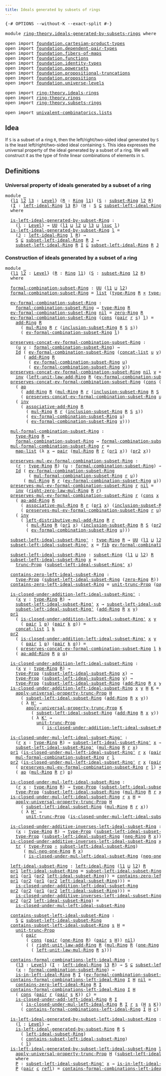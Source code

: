 ```yaml
---
title: Ideals generated by subsets of rings
---
```


<pre class="Agda"><a id="62" class="Symbol">{-#</a> <a id="66" class="Keyword">OPTIONS</a> <a id="74" class="Pragma">--without-K</a> <a id="86" class="Pragma">--exact-split</a> <a id="100" class="Symbol">#-}</a>

<a id="105" class="Keyword">module</a> <a id="112" href="ring-theory.ideals-generated-by-subsets-rings.html" class="Module">ring-theory.ideals-generated-by-subsets-rings</a> <a id="158" class="Keyword">where</a>

<a id="165" class="Keyword">open</a> <a id="170" class="Keyword">import</a> <a id="177" href="foundation.cartesian-product-types.html" class="Module">foundation.cartesian-product-types</a>
<a id="212" class="Keyword">open</a> <a id="217" class="Keyword">import</a> <a id="224" href="foundation.dependent-pair-types.html" class="Module">foundation.dependent-pair-types</a>
<a id="256" class="Keyword">open</a> <a id="261" class="Keyword">import</a> <a id="268" href="foundation.fibers-of-maps.html" class="Module">foundation.fibers-of-maps</a>
<a id="294" class="Keyword">open</a> <a id="299" class="Keyword">import</a> <a id="306" href="foundation.functions.html" class="Module">foundation.functions</a>
<a id="327" class="Keyword">open</a> <a id="332" class="Keyword">import</a> <a id="339" href="foundation.identity-types.html" class="Module">foundation.identity-types</a>
<a id="365" class="Keyword">open</a> <a id="370" class="Keyword">import</a> <a id="377" href="foundation.powersets.html" class="Module">foundation.powersets</a>
<a id="398" class="Keyword">open</a> <a id="403" class="Keyword">import</a> <a id="410" href="foundation.propositional-truncations.html" class="Module">foundation.propositional-truncations</a>
<a id="447" class="Keyword">open</a> <a id="452" class="Keyword">import</a> <a id="459" href="foundation.propositions.html" class="Module">foundation.propositions</a>
<a id="483" class="Keyword">open</a> <a id="488" class="Keyword">import</a> <a id="495" href="foundation.universe-levels.html" class="Module">foundation.universe-levels</a>

<a id="523" class="Keyword">open</a> <a id="528" class="Keyword">import</a> <a id="535" href="ring-theory.ideals-rings.html" class="Module">ring-theory.ideals-rings</a>
<a id="560" class="Keyword">open</a> <a id="565" class="Keyword">import</a> <a id="572" href="ring-theory.rings.html" class="Module">ring-theory.rings</a>
<a id="590" class="Keyword">open</a> <a id="595" class="Keyword">import</a> <a id="602" href="ring-theory.subsets-rings.html" class="Module">ring-theory.subsets-rings</a>

<a id="629" class="Keyword">open</a> <a id="634" class="Keyword">import</a> <a id="641" href="univalent-combinatorics.lists.html" class="Module">univalent-combinatorics.lists</a>
</pre>
## Idea

If `S` is a subset of a ring `R`, then the left/right/two-sided ideal generated by `S` is the least left/right/two-sided ideal containing `S`. This idea expresses the universal property of the ideal generated by a subset of a ring. We will construct it as the type of finite linear combinations of elements in `S`.

## Definitions

### Universal property of ideals generated by a subset of a ring

<pre class="Agda"><a id="1091" class="Keyword">module</a> <a id="1098" href="ring-theory.ideals-generated-by-subsets-rings.html#1098" class="Module">_</a>
  <a id="1102" class="Symbol">{</a><a id="1103" href="ring-theory.ideals-generated-by-subsets-rings.html#1103" class="Bound">l1</a> <a id="1106" href="ring-theory.ideals-generated-by-subsets-rings.html#1106" class="Bound">l2</a> <a id="1109" href="ring-theory.ideals-generated-by-subsets-rings.html#1109" class="Bound">l3</a> <a id="1112" class="Symbol">:</a> <a id="1114" href="Agda.Primitive.html#597" class="Postulate">Level</a><a id="1119" class="Symbol">}</a> <a id="1121" class="Symbol">(</a><a id="1122" href="ring-theory.ideals-generated-by-subsets-rings.html#1122" class="Bound">R</a> <a id="1124" class="Symbol">:</a> <a id="1126" href="ring-theory.rings.html#2551" class="Function">Ring</a> <a id="1131" href="ring-theory.ideals-generated-by-subsets-rings.html#1103" class="Bound">l1</a><a id="1133" class="Symbol">)</a> <a id="1135" class="Symbol">(</a><a id="1136" href="ring-theory.ideals-generated-by-subsets-rings.html#1136" class="Bound">S</a> <a id="1138" class="Symbol">:</a> <a id="1140" href="ring-theory.subsets-rings.html#597" class="Function">subset-Ring</a> <a id="1152" href="ring-theory.ideals-generated-by-subsets-rings.html#1106" class="Bound">l2</a> <a id="1155" href="ring-theory.ideals-generated-by-subsets-rings.html#1122" class="Bound">R</a><a id="1156" class="Symbol">)</a>
  <a id="1160" class="Symbol">(</a><a id="1161" href="ring-theory.ideals-generated-by-subsets-rings.html#1161" class="Bound">I</a> <a id="1163" class="Symbol">:</a> <a id="1165" href="ring-theory.ideals-rings.html#1753" class="Function">left-ideal-Ring</a> <a id="1181" href="ring-theory.ideals-generated-by-subsets-rings.html#1109" class="Bound">l3</a> <a id="1184" href="ring-theory.ideals-generated-by-subsets-rings.html#1122" class="Bound">R</a><a id="1185" class="Symbol">)</a> <a id="1187" class="Symbol">(</a><a id="1188" href="ring-theory.ideals-generated-by-subsets-rings.html#1188" class="Bound">H</a> <a id="1190" class="Symbol">:</a> <a id="1192" href="ring-theory.ideals-generated-by-subsets-rings.html#1136" class="Bound">S</a> <a id="1194" href="foundation.powersets.html#1034" class="Function Operator">⊆</a> <a id="1196" href="ring-theory.ideals-rings.html#1985" class="Function">subset-left-ideal-Ring</a> <a id="1219" href="ring-theory.ideals-generated-by-subsets-rings.html#1122" class="Bound">R</a> <a id="1221" href="ring-theory.ideals-generated-by-subsets-rings.html#1161" class="Bound">I</a><a id="1222" class="Symbol">)</a>
  <a id="1226" class="Keyword">where</a>

  <a id="1235" href="ring-theory.ideals-generated-by-subsets-rings.html#1235" class="Function">is-left-ideal-generated-by-subset-Ring</a> <a id="1274" class="Symbol">:</a>
    <a id="1280" class="Symbol">(</a><a id="1281" href="ring-theory.ideals-generated-by-subsets-rings.html#1281" class="Bound">l</a> <a id="1283" class="Symbol">:</a> <a id="1285" href="Agda.Primitive.html#597" class="Postulate">Level</a><a id="1290" class="Symbol">)</a> <a id="1292" class="Symbol">→</a> <a id="1294" href="foundation-core.universe-levels.html#235" class="Primitive">UU</a> <a id="1297" class="Symbol">(</a><a id="1298" href="ring-theory.ideals-generated-by-subsets-rings.html#1103" class="Bound">l1</a> <a id="1301" href="Agda.Primitive.html#810" class="Primitive Operator">⊔</a> <a id="1303" href="ring-theory.ideals-generated-by-subsets-rings.html#1106" class="Bound">l2</a> <a id="1306" href="Agda.Primitive.html#810" class="Primitive Operator">⊔</a> <a id="1308" href="ring-theory.ideals-generated-by-subsets-rings.html#1109" class="Bound">l3</a> <a id="1311" href="Agda.Primitive.html#810" class="Primitive Operator">⊔</a> <a id="1313" href="Agda.Primitive.html#780" class="Primitive">lsuc</a> <a id="1318" href="ring-theory.ideals-generated-by-subsets-rings.html#1281" class="Bound">l</a><a id="1319" class="Symbol">)</a>
  <a id="1323" href="ring-theory.ideals-generated-by-subsets-rings.html#1235" class="Function">is-left-ideal-generated-by-subset-Ring</a> <a id="1362" href="ring-theory.ideals-generated-by-subsets-rings.html#1362" class="Bound">l</a> <a id="1364" class="Symbol">=</a>
    <a id="1370" class="Symbol">(</a><a id="1371" href="ring-theory.ideals-generated-by-subsets-rings.html#1371" class="Bound">J</a> <a id="1373" class="Symbol">:</a> <a id="1375" href="ring-theory.ideals-rings.html#1753" class="Function">left-ideal-Ring</a> <a id="1391" href="ring-theory.ideals-generated-by-subsets-rings.html#1362" class="Bound">l</a> <a id="1393" href="ring-theory.ideals-generated-by-subsets-rings.html#1122" class="Bound">R</a><a id="1394" class="Symbol">)</a> <a id="1396" class="Symbol">→</a>
    <a id="1402" href="ring-theory.ideals-generated-by-subsets-rings.html#1136" class="Bound">S</a> <a id="1404" href="foundation.powersets.html#1034" class="Function Operator">⊆</a> <a id="1406" href="ring-theory.ideals-rings.html#1985" class="Function">subset-left-ideal-Ring</a> <a id="1429" href="ring-theory.ideals-generated-by-subsets-rings.html#1122" class="Bound">R</a> <a id="1431" href="ring-theory.ideals-generated-by-subsets-rings.html#1371" class="Bound">J</a> <a id="1433" class="Symbol">→</a>
    <a id="1439" href="ring-theory.ideals-rings.html#1985" class="Function">subset-left-ideal-Ring</a> <a id="1462" href="ring-theory.ideals-generated-by-subsets-rings.html#1122" class="Bound">R</a> <a id="1464" href="ring-theory.ideals-generated-by-subsets-rings.html#1161" class="Bound">I</a> <a id="1466" href="foundation.powersets.html#1034" class="Function Operator">⊆</a> <a id="1468" href="ring-theory.ideals-rings.html#1985" class="Function">subset-left-ideal-Ring</a> <a id="1491" href="ring-theory.ideals-generated-by-subsets-rings.html#1122" class="Bound">R</a> <a id="1493" href="ring-theory.ideals-generated-by-subsets-rings.html#1371" class="Bound">J</a>
</pre>
### Construction of ideals generated by a subset of a ring

<pre class="Agda"><a id="1568" class="Keyword">module</a> <a id="1575" href="ring-theory.ideals-generated-by-subsets-rings.html#1575" class="Module">_</a>
  <a id="1579" class="Symbol">{</a><a id="1580" href="ring-theory.ideals-generated-by-subsets-rings.html#1580" class="Bound">l1</a> <a id="1583" href="ring-theory.ideals-generated-by-subsets-rings.html#1583" class="Bound">l2</a> <a id="1586" class="Symbol">:</a> <a id="1588" href="Agda.Primitive.html#597" class="Postulate">Level</a><a id="1593" class="Symbol">}</a> <a id="1595" class="Symbol">(</a><a id="1596" href="ring-theory.ideals-generated-by-subsets-rings.html#1596" class="Bound">R</a> <a id="1598" class="Symbol">:</a> <a id="1600" href="ring-theory.rings.html#2551" class="Function">Ring</a> <a id="1605" href="ring-theory.ideals-generated-by-subsets-rings.html#1580" class="Bound">l1</a><a id="1607" class="Symbol">)</a> <a id="1609" class="Symbol">(</a><a id="1610" href="ring-theory.ideals-generated-by-subsets-rings.html#1610" class="Bound">S</a> <a id="1612" class="Symbol">:</a> <a id="1614" href="ring-theory.subsets-rings.html#597" class="Function">subset-Ring</a> <a id="1626" href="ring-theory.ideals-generated-by-subsets-rings.html#1583" class="Bound">l2</a> <a id="1629" href="ring-theory.ideals-generated-by-subsets-rings.html#1596" class="Bound">R</a><a id="1630" class="Symbol">)</a>
  <a id="1634" class="Keyword">where</a>

  <a id="1643" href="ring-theory.ideals-generated-by-subsets-rings.html#1643" class="Function">formal-combination-subset-Ring</a> <a id="1674" class="Symbol">:</a> <a id="1676" href="foundation-core.universe-levels.html#235" class="Primitive">UU</a> <a id="1679" class="Symbol">(</a><a id="1680" href="ring-theory.ideals-generated-by-subsets-rings.html#1580" class="Bound">l1</a> <a id="1683" href="Agda.Primitive.html#810" class="Primitive Operator">⊔</a> <a id="1685" href="ring-theory.ideals-generated-by-subsets-rings.html#1583" class="Bound">l2</a><a id="1687" class="Symbol">)</a>
  <a id="1691" href="ring-theory.ideals-generated-by-subsets-rings.html#1643" class="Function">formal-combination-subset-Ring</a> <a id="1722" class="Symbol">=</a> <a id="1724" href="univalent-combinatorics.lists.html#2156" class="Datatype">list</a> <a id="1729" class="Symbol">(</a><a id="1730" href="ring-theory.rings.html#2808" class="Function">type-Ring</a> <a id="1740" href="ring-theory.ideals-generated-by-subsets-rings.html#1596" class="Bound">R</a> <a id="1742" href="foundation-core.cartesian-product-types.html#590" class="Function Operator">×</a> <a id="1744" href="ring-theory.subsets-rings.html#944" class="Function">type-subset-Ring</a> <a id="1761" href="ring-theory.ideals-generated-by-subsets-rings.html#1596" class="Bound">R</a> <a id="1763" href="ring-theory.ideals-generated-by-subsets-rings.html#1610" class="Bound">S</a><a id="1764" class="Symbol">)</a>

  <a id="1769" href="ring-theory.ideals-generated-by-subsets-rings.html#1769" class="Function">ev-formal-combination-subset-Ring</a> <a id="1803" class="Symbol">:</a>
    <a id="1809" href="ring-theory.ideals-generated-by-subsets-rings.html#1643" class="Function">formal-combination-subset-Ring</a> <a id="1840" class="Symbol">→</a> <a id="1842" href="ring-theory.rings.html#2808" class="Function">type-Ring</a> <a id="1852" href="ring-theory.ideals-generated-by-subsets-rings.html#1596" class="Bound">R</a>
  <a id="1856" href="ring-theory.ideals-generated-by-subsets-rings.html#1769" class="Function">ev-formal-combination-subset-Ring</a> <a id="1890" href="univalent-combinatorics.lists.html#2199" class="InductiveConstructor">nil</a> <a id="1894" class="Symbol">=</a> <a id="1896" href="ring-theory.rings.html#5170" class="Function">zero-Ring</a> <a id="1906" href="ring-theory.ideals-generated-by-subsets-rings.html#1596" class="Bound">R</a>
  <a id="1910" href="ring-theory.ideals-generated-by-subsets-rings.html#1769" class="Function">ev-formal-combination-subset-Ring</a> <a id="1944" class="Symbol">(</a><a id="1945" href="univalent-combinatorics.lists.html#2214" class="InductiveConstructor">cons</a> <a id="1950" class="Symbol">(</a><a id="1951" href="foundation-core.dependent-pair-types.html#588" class="InductiveConstructor">pair</a> <a id="1956" href="ring-theory.ideals-generated-by-subsets-rings.html#1956" class="Bound">r</a> <a id="1958" href="ring-theory.ideals-generated-by-subsets-rings.html#1958" class="Bound">s</a><a id="1959" class="Symbol">)</a> <a id="1961" href="ring-theory.ideals-generated-by-subsets-rings.html#1961" class="Bound">l</a><a id="1962" class="Symbol">)</a> <a id="1964" class="Symbol">=</a>
    <a id="1970" href="ring-theory.rings.html#3153" class="Function">add-Ring</a> <a id="1979" href="ring-theory.ideals-generated-by-subsets-rings.html#1596" class="Bound">R</a>
      <a id="1987" class="Symbol">(</a> <a id="1989" href="ring-theory.rings.html#6590" class="Function">mul-Ring</a> <a id="1998" href="ring-theory.ideals-generated-by-subsets-rings.html#1596" class="Bound">R</a> <a id="2000" href="ring-theory.ideals-generated-by-subsets-rings.html#1956" class="Bound">r</a> <a id="2002" class="Symbol">(</a><a id="2003" href="ring-theory.subsets-rings.html#1015" class="Function">inclusion-subset-Ring</a> <a id="2025" href="ring-theory.ideals-generated-by-subsets-rings.html#1596" class="Bound">R</a> <a id="2027" href="ring-theory.ideals-generated-by-subsets-rings.html#1610" class="Bound">S</a> <a id="2029" href="ring-theory.ideals-generated-by-subsets-rings.html#1958" class="Bound">s</a><a id="2030" class="Symbol">))</a>
      <a id="2039" class="Symbol">(</a> <a id="2041" href="ring-theory.ideals-generated-by-subsets-rings.html#1769" class="Function">ev-formal-combination-subset-Ring</a> <a id="2075" href="ring-theory.ideals-generated-by-subsets-rings.html#1961" class="Bound">l</a><a id="2076" class="Symbol">)</a>

  <a id="2081" href="ring-theory.ideals-generated-by-subsets-rings.html#2081" class="Function">preserves-concat-ev-formal-combination-subset-Ring</a> <a id="2132" class="Symbol">:</a>
    <a id="2138" class="Symbol">(</a><a id="2139" href="ring-theory.ideals-generated-by-subsets-rings.html#2139" class="Bound">u</a> <a id="2141" href="ring-theory.ideals-generated-by-subsets-rings.html#2141" class="Bound">v</a> <a id="2143" class="Symbol">:</a> <a id="2145" href="ring-theory.ideals-generated-by-subsets-rings.html#1643" class="Function">formal-combination-subset-Ring</a><a id="2175" class="Symbol">)</a> <a id="2177" class="Symbol">→</a>
    <a id="2183" href="foundation-core.identity-types.html#1767" class="Datatype">Id</a> <a id="2186" class="Symbol">(</a> <a id="2188" href="ring-theory.ideals-generated-by-subsets-rings.html#1769" class="Function">ev-formal-combination-subset-Ring</a> <a id="2222" class="Symbol">(</a><a id="2223" href="univalent-combinatorics.lists.html#2851" class="Function">concat-list</a> <a id="2235" href="ring-theory.ideals-generated-by-subsets-rings.html#2139" class="Bound">u</a> <a id="2237" href="ring-theory.ideals-generated-by-subsets-rings.html#2141" class="Bound">v</a><a id="2238" class="Symbol">))</a>
       <a id="2248" class="Symbol">(</a> <a id="2250" href="ring-theory.rings.html#3153" class="Function">add-Ring</a> <a id="2259" href="ring-theory.ideals-generated-by-subsets-rings.html#1596" class="Bound">R</a>
         <a id="2270" class="Symbol">(</a> <a id="2272" href="ring-theory.ideals-generated-by-subsets-rings.html#1769" class="Function">ev-formal-combination-subset-Ring</a> <a id="2306" href="ring-theory.ideals-generated-by-subsets-rings.html#2139" class="Bound">u</a><a id="2307" class="Symbol">)</a>
         <a id="2318" class="Symbol">(</a> <a id="2320" href="ring-theory.ideals-generated-by-subsets-rings.html#1769" class="Function">ev-formal-combination-subset-Ring</a> <a id="2354" href="ring-theory.ideals-generated-by-subsets-rings.html#2141" class="Bound">v</a><a id="2355" class="Symbol">))</a>
  <a id="2360" href="ring-theory.ideals-generated-by-subsets-rings.html#2081" class="Function">preserves-concat-ev-formal-combination-subset-Ring</a> <a id="2411" href="univalent-combinatorics.lists.html#2199" class="InductiveConstructor">nil</a> <a id="2415" href="ring-theory.ideals-generated-by-subsets-rings.html#2415" class="Bound">v</a> <a id="2417" class="Symbol">=</a>
    <a id="2423" href="foundation-core.identity-types.html#2729" class="Function">inv</a> <a id="2427" class="Symbol">(</a><a id="2428" href="ring-theory.rings.html#5487" class="Function">left-unit-law-add-Ring</a> <a id="2451" href="ring-theory.ideals-generated-by-subsets-rings.html#1596" class="Bound">R</a> <a id="2453" class="Symbol">(</a><a id="2454" href="ring-theory.ideals-generated-by-subsets-rings.html#1769" class="Function">ev-formal-combination-subset-Ring</a> <a id="2488" href="ring-theory.ideals-generated-by-subsets-rings.html#2415" class="Bound">v</a><a id="2489" class="Symbol">))</a>
  <a id="2494" href="ring-theory.ideals-generated-by-subsets-rings.html#2081" class="Function">preserves-concat-ev-formal-combination-subset-Ring</a> <a id="2545" class="Symbol">(</a><a id="2546" href="univalent-combinatorics.lists.html#2214" class="InductiveConstructor">cons</a> <a id="2551" class="Symbol">(</a><a id="2552" href="foundation-core.dependent-pair-types.html#588" class="InductiveConstructor">pair</a> <a id="2557" href="ring-theory.ideals-generated-by-subsets-rings.html#2557" class="Bound">r</a> <a id="2559" href="ring-theory.ideals-generated-by-subsets-rings.html#2559" class="Bound">s</a><a id="2560" class="Symbol">)</a> <a id="2562" href="ring-theory.ideals-generated-by-subsets-rings.html#2562" class="Bound">u</a><a id="2563" class="Symbol">)</a> <a id="2565" href="ring-theory.ideals-generated-by-subsets-rings.html#2565" class="Bound">v</a> <a id="2567" class="Symbol">=</a>
    <a id="2573" class="Symbol">(</a> <a id="2575" href="foundation-core.identity-types.html#4003" class="Function">ap</a>
      <a id="2584" class="Symbol">(</a> <a id="2586" href="ring-theory.rings.html#3153" class="Function">add-Ring</a> <a id="2595" href="ring-theory.ideals-generated-by-subsets-rings.html#1596" class="Bound">R</a> <a id="2597" class="Symbol">(</a><a id="2598" href="ring-theory.rings.html#6590" class="Function">mul-Ring</a> <a id="2607" href="ring-theory.ideals-generated-by-subsets-rings.html#1596" class="Bound">R</a> <a id="2609" href="ring-theory.ideals-generated-by-subsets-rings.html#2557" class="Bound">r</a> <a id="2611" class="Symbol">(</a><a id="2612" href="ring-theory.subsets-rings.html#1015" class="Function">inclusion-subset-Ring</a> <a id="2634" href="ring-theory.ideals-generated-by-subsets-rings.html#1596" class="Bound">R</a> <a id="2636" href="ring-theory.ideals-generated-by-subsets-rings.html#1610" class="Bound">S</a> <a id="2638" href="ring-theory.ideals-generated-by-subsets-rings.html#2559" class="Bound">s</a><a id="2639" class="Symbol">)))</a>
      <a id="2649" class="Symbol">(</a> <a id="2651" href="ring-theory.ideals-generated-by-subsets-rings.html#2081" class="Function">preserves-concat-ev-formal-combination-subset-Ring</a> <a id="2702" href="ring-theory.ideals-generated-by-subsets-rings.html#2562" class="Bound">u</a> <a id="2704" href="ring-theory.ideals-generated-by-subsets-rings.html#2565" class="Bound">v</a><a id="2705" class="Symbol">))</a> <a id="2708" href="foundation-core.identity-types.html#2425" class="Function Operator">∙</a>
    <a id="2714" class="Symbol">(</a> <a id="2716" href="foundation-core.identity-types.html#2729" class="Function">inv</a>
      <a id="2726" class="Symbol">(</a> <a id="2728" href="ring-theory.rings.html#3474" class="Function">associative-add-Ring</a> <a id="2749" href="ring-theory.ideals-generated-by-subsets-rings.html#1596" class="Bound">R</a>
        <a id="2759" class="Symbol">(</a> <a id="2761" href="ring-theory.rings.html#6590" class="Function">mul-Ring</a> <a id="2770" href="ring-theory.ideals-generated-by-subsets-rings.html#1596" class="Bound">R</a> <a id="2772" href="ring-theory.ideals-generated-by-subsets-rings.html#2557" class="Bound">r</a> <a id="2774" class="Symbol">(</a><a id="2775" href="ring-theory.subsets-rings.html#1015" class="Function">inclusion-subset-Ring</a> <a id="2797" href="ring-theory.ideals-generated-by-subsets-rings.html#1596" class="Bound">R</a> <a id="2799" href="ring-theory.ideals-generated-by-subsets-rings.html#1610" class="Bound">S</a> <a id="2801" href="ring-theory.ideals-generated-by-subsets-rings.html#2559" class="Bound">s</a><a id="2802" class="Symbol">))</a>
        <a id="2813" class="Symbol">(</a> <a id="2815" href="ring-theory.ideals-generated-by-subsets-rings.html#1769" class="Function">ev-formal-combination-subset-Ring</a> <a id="2849" href="ring-theory.ideals-generated-by-subsets-rings.html#2562" class="Bound">u</a><a id="2850" class="Symbol">)</a>
        <a id="2860" class="Symbol">(</a> <a id="2862" href="ring-theory.ideals-generated-by-subsets-rings.html#1769" class="Function">ev-formal-combination-subset-Ring</a> <a id="2896" href="ring-theory.ideals-generated-by-subsets-rings.html#2565" class="Bound">v</a><a id="2897" class="Symbol">)))</a>

  <a id="2904" href="ring-theory.ideals-generated-by-subsets-rings.html#2904" class="Function">mul-formal-combination-subset-Ring</a> <a id="2939" class="Symbol">:</a>
    <a id="2945" href="ring-theory.rings.html#2808" class="Function">type-Ring</a> <a id="2955" href="ring-theory.ideals-generated-by-subsets-rings.html#1596" class="Bound">R</a> <a id="2957" class="Symbol">→</a>
    <a id="2963" href="ring-theory.ideals-generated-by-subsets-rings.html#1643" class="Function">formal-combination-subset-Ring</a> <a id="2994" class="Symbol">→</a> <a id="2996" href="ring-theory.ideals-generated-by-subsets-rings.html#1643" class="Function">formal-combination-subset-Ring</a>
  <a id="3029" href="ring-theory.ideals-generated-by-subsets-rings.html#2904" class="Function">mul-formal-combination-subset-Ring</a> <a id="3064" href="ring-theory.ideals-generated-by-subsets-rings.html#3064" class="Bound">r</a> <a id="3066" class="Symbol">=</a>
    <a id="3072" href="univalent-combinatorics.lists.html#2506" class="Function">map-list</a> <a id="3081" class="Symbol">(λ</a> <a id="3084" href="ring-theory.ideals-generated-by-subsets-rings.html#3084" class="Bound">x</a> <a id="3086" class="Symbol">→</a> <a id="3088" href="foundation-core.dependent-pair-types.html#588" class="InductiveConstructor">pair</a> <a id="3093" class="Symbol">(</a><a id="3094" href="ring-theory.rings.html#6590" class="Function">mul-Ring</a> <a id="3103" href="ring-theory.ideals-generated-by-subsets-rings.html#1596" class="Bound">R</a> <a id="3105" href="ring-theory.ideals-generated-by-subsets-rings.html#3064" class="Bound">r</a> <a id="3107" class="Symbol">(</a><a id="3108" href="foundation-core.dependent-pair-types.html#605" class="Field">pr1</a> <a id="3112" href="ring-theory.ideals-generated-by-subsets-rings.html#3084" class="Bound">x</a><a id="3113" class="Symbol">))</a> <a id="3116" class="Symbol">(</a><a id="3117" href="foundation-core.dependent-pair-types.html#617" class="Field">pr2</a> <a id="3121" href="ring-theory.ideals-generated-by-subsets-rings.html#3084" class="Bound">x</a><a id="3122" class="Symbol">))</a>

  <a id="3128" href="ring-theory.ideals-generated-by-subsets-rings.html#3128" class="Function">preserves-mul-ev-formal-combination-subset-Ring</a> <a id="3176" class="Symbol">:</a>
    <a id="3182" class="Symbol">(</a><a id="3183" href="ring-theory.ideals-generated-by-subsets-rings.html#3183" class="Bound">r</a> <a id="3185" class="Symbol">:</a> <a id="3187" href="ring-theory.rings.html#2808" class="Function">type-Ring</a> <a id="3197" href="ring-theory.ideals-generated-by-subsets-rings.html#1596" class="Bound">R</a><a id="3198" class="Symbol">)</a> <a id="3200" class="Symbol">(</a><a id="3201" href="ring-theory.ideals-generated-by-subsets-rings.html#3201" class="Bound">u</a> <a id="3203" class="Symbol">:</a> <a id="3205" href="ring-theory.ideals-generated-by-subsets-rings.html#1643" class="Function">formal-combination-subset-Ring</a><a id="3235" class="Symbol">)</a> <a id="3237" class="Symbol">→</a>
    <a id="3243" href="foundation-core.identity-types.html#1767" class="Datatype">Id</a> <a id="3246" class="Symbol">(</a> <a id="3248" href="ring-theory.ideals-generated-by-subsets-rings.html#1769" class="Function">ev-formal-combination-subset-Ring</a>
         <a id="3291" class="Symbol">(</a> <a id="3293" href="ring-theory.ideals-generated-by-subsets-rings.html#2904" class="Function">mul-formal-combination-subset-Ring</a> <a id="3328" href="ring-theory.ideals-generated-by-subsets-rings.html#3183" class="Bound">r</a> <a id="3330" href="ring-theory.ideals-generated-by-subsets-rings.html#3201" class="Bound">u</a><a id="3331" class="Symbol">))</a>
       <a id="3341" class="Symbol">(</a> <a id="3343" href="ring-theory.rings.html#6590" class="Function">mul-Ring</a> <a id="3352" href="ring-theory.ideals-generated-by-subsets-rings.html#1596" class="Bound">R</a> <a id="3354" href="ring-theory.ideals-generated-by-subsets-rings.html#3183" class="Bound">r</a> <a id="3356" class="Symbol">(</a><a id="3357" href="ring-theory.ideals-generated-by-subsets-rings.html#1769" class="Function">ev-formal-combination-subset-Ring</a> <a id="3391" href="ring-theory.ideals-generated-by-subsets-rings.html#3201" class="Bound">u</a><a id="3392" class="Symbol">))</a>
  <a id="3397" href="ring-theory.ideals-generated-by-subsets-rings.html#3128" class="Function">preserves-mul-ev-formal-combination-subset-Ring</a> <a id="3445" href="ring-theory.ideals-generated-by-subsets-rings.html#3445" class="Bound">r</a> <a id="3447" href="univalent-combinatorics.lists.html#2199" class="InductiveConstructor">nil</a> <a id="3451" class="Symbol">=</a>
    <a id="3457" href="foundation-core.identity-types.html#2729" class="Function">inv</a> <a id="3461" class="Symbol">(</a><a id="3462" href="ring-theory.rings.html#8857" class="Function">right-zero-law-mul-Ring</a> <a id="3486" href="ring-theory.ideals-generated-by-subsets-rings.html#1596" class="Bound">R</a> <a id="3488" href="ring-theory.ideals-generated-by-subsets-rings.html#3445" class="Bound">r</a><a id="3489" class="Symbol">)</a>
  <a id="3493" href="ring-theory.ideals-generated-by-subsets-rings.html#3128" class="Function">preserves-mul-ev-formal-combination-subset-Ring</a> <a id="3541" href="ring-theory.ideals-generated-by-subsets-rings.html#3541" class="Bound">r</a> <a id="3543" class="Symbol">(</a><a id="3544" href="univalent-combinatorics.lists.html#2214" class="InductiveConstructor">cons</a> <a id="3549" href="ring-theory.ideals-generated-by-subsets-rings.html#3549" class="Bound">x</a> <a id="3551" href="ring-theory.ideals-generated-by-subsets-rings.html#3551" class="Bound">u</a><a id="3552" class="Symbol">)</a> <a id="3554" class="Symbol">=</a>
    <a id="3560" class="Symbol">(</a> <a id="3562" href="ring-theory.rings.html#3328" class="Function">ap-add-Ring</a> <a id="3574" href="ring-theory.ideals-generated-by-subsets-rings.html#1596" class="Bound">R</a>
      <a id="3582" class="Symbol">(</a> <a id="3584" href="ring-theory.rings.html#6931" class="Function">associative-mul-Ring</a> <a id="3605" href="ring-theory.ideals-generated-by-subsets-rings.html#1596" class="Bound">R</a> <a id="3607" href="ring-theory.ideals-generated-by-subsets-rings.html#3541" class="Bound">r</a> <a id="3609" class="Symbol">(</a><a id="3610" href="foundation-core.dependent-pair-types.html#605" class="Field">pr1</a> <a id="3614" href="ring-theory.ideals-generated-by-subsets-rings.html#3549" class="Bound">x</a><a id="3615" class="Symbol">)</a> <a id="3617" class="Symbol">(</a><a id="3618" href="ring-theory.subsets-rings.html#1015" class="Function">inclusion-subset-Ring</a> <a id="3640" href="ring-theory.ideals-generated-by-subsets-rings.html#1596" class="Bound">R</a> <a id="3642" href="ring-theory.ideals-generated-by-subsets-rings.html#1610" class="Bound">S</a> <a id="3644" class="Symbol">(</a><a id="3645" href="foundation-core.dependent-pair-types.html#617" class="Field">pr2</a> <a id="3649" href="ring-theory.ideals-generated-by-subsets-rings.html#3549" class="Bound">x</a><a id="3650" class="Symbol">)))</a>
      <a id="3660" class="Symbol">(</a> <a id="3662" href="ring-theory.ideals-generated-by-subsets-rings.html#3128" class="Function">preserves-mul-ev-formal-combination-subset-Ring</a> <a id="3710" href="ring-theory.ideals-generated-by-subsets-rings.html#3541" class="Bound">r</a> <a id="3712" href="ring-theory.ideals-generated-by-subsets-rings.html#3551" class="Bound">u</a><a id="3713" class="Symbol">))</a> <a id="3716" href="foundation-core.identity-types.html#2425" class="Function Operator">∙</a>
    <a id="3722" class="Symbol">(</a> <a id="3724" href="foundation-core.identity-types.html#2729" class="Function">inv</a>
      <a id="3734" class="Symbol">(</a> <a id="3736" href="ring-theory.rings.html#7263" class="Function">left-distributive-mul-add-Ring</a> <a id="3767" href="ring-theory.ideals-generated-by-subsets-rings.html#1596" class="Bound">R</a> <a id="3769" href="ring-theory.ideals-generated-by-subsets-rings.html#3541" class="Bound">r</a>
        <a id="3779" class="Symbol">(</a> <a id="3781" href="ring-theory.rings.html#6590" class="Function">mul-Ring</a> <a id="3790" href="ring-theory.ideals-generated-by-subsets-rings.html#1596" class="Bound">R</a> <a id="3792" class="Symbol">(</a><a id="3793" href="foundation-core.dependent-pair-types.html#605" class="Field">pr1</a> <a id="3797" href="ring-theory.ideals-generated-by-subsets-rings.html#3549" class="Bound">x</a><a id="3798" class="Symbol">)</a> <a id="3800" class="Symbol">(</a><a id="3801" href="ring-theory.subsets-rings.html#1015" class="Function">inclusion-subset-Ring</a> <a id="3823" href="ring-theory.ideals-generated-by-subsets-rings.html#1596" class="Bound">R</a> <a id="3825" href="ring-theory.ideals-generated-by-subsets-rings.html#1610" class="Bound">S</a> <a id="3827" class="Symbol">(</a><a id="3828" href="foundation-core.dependent-pair-types.html#617" class="Field">pr2</a> <a id="3832" href="ring-theory.ideals-generated-by-subsets-rings.html#3549" class="Bound">x</a><a id="3833" class="Symbol">)))</a>
        <a id="3845" class="Symbol">(</a> <a id="3847" href="ring-theory.ideals-generated-by-subsets-rings.html#1769" class="Function">ev-formal-combination-subset-Ring</a> <a id="3881" href="ring-theory.ideals-generated-by-subsets-rings.html#3551" class="Bound">u</a><a id="3882" class="Symbol">)))</a>

  <a id="3889" href="ring-theory.ideals-generated-by-subsets-rings.html#3889" class="Function">subset-left-ideal-subset-Ring&#39;</a> <a id="3920" class="Symbol">:</a> <a id="3922" href="ring-theory.rings.html#2808" class="Function">type-Ring</a> <a id="3932" href="ring-theory.ideals-generated-by-subsets-rings.html#1596" class="Bound">R</a> <a id="3934" class="Symbol">→</a> <a id="3936" href="foundation-core.universe-levels.html#235" class="Primitive">UU</a> <a id="3939" class="Symbol">(</a><a id="3940" href="ring-theory.ideals-generated-by-subsets-rings.html#1580" class="Bound">l1</a> <a id="3943" href="Agda.Primitive.html#810" class="Primitive Operator">⊔</a> <a id="3945" href="ring-theory.ideals-generated-by-subsets-rings.html#1583" class="Bound">l2</a><a id="3947" class="Symbol">)</a>
  <a id="3951" href="ring-theory.ideals-generated-by-subsets-rings.html#3889" class="Function">subset-left-ideal-subset-Ring&#39;</a> <a id="3982" href="ring-theory.ideals-generated-by-subsets-rings.html#3982" class="Bound">x</a> <a id="3984" class="Symbol">=</a> <a id="3986" href="foundation-core.fibers-of-maps.html#942" class="Function">fib</a> <a id="3990" href="ring-theory.ideals-generated-by-subsets-rings.html#1769" class="Function">ev-formal-combination-subset-Ring</a> <a id="4024" href="ring-theory.ideals-generated-by-subsets-rings.html#3982" class="Bound">x</a>

  <a id="4029" href="ring-theory.ideals-generated-by-subsets-rings.html#4029" class="Function">subset-left-ideal-subset-Ring</a> <a id="4059" class="Symbol">:</a> <a id="4061" href="ring-theory.subsets-rings.html#597" class="Function">subset-Ring</a> <a id="4073" class="Symbol">(</a><a id="4074" href="ring-theory.ideals-generated-by-subsets-rings.html#1580" class="Bound">l1</a> <a id="4077" href="Agda.Primitive.html#810" class="Primitive Operator">⊔</a> <a id="4079" href="ring-theory.ideals-generated-by-subsets-rings.html#1583" class="Bound">l2</a><a id="4081" class="Symbol">)</a> <a id="4083" href="ring-theory.ideals-generated-by-subsets-rings.html#1596" class="Bound">R</a>
  <a id="4087" href="ring-theory.ideals-generated-by-subsets-rings.html#4029" class="Function">subset-left-ideal-subset-Ring</a> <a id="4117" href="ring-theory.ideals-generated-by-subsets-rings.html#4117" class="Bound">x</a> <a id="4119" class="Symbol">=</a>
    <a id="4125" href="foundation.propositional-truncations.html#2510" class="Function">trunc-Prop</a> <a id="4136" class="Symbol">(</a><a id="4137" href="ring-theory.ideals-generated-by-subsets-rings.html#3889" class="Function">subset-left-ideal-subset-Ring&#39;</a> <a id="4168" href="ring-theory.ideals-generated-by-subsets-rings.html#4117" class="Bound">x</a><a id="4169" class="Symbol">)</a>

  <a id="4174" href="ring-theory.ideals-generated-by-subsets-rings.html#4174" class="Function">contains-zero-left-ideal-subset-Ring</a> <a id="4211" class="Symbol">:</a>
    <a id="4217" href="foundation-core.propositions.html#1495" class="Function">type-Prop</a> <a id="4227" class="Symbol">(</a><a id="4228" href="ring-theory.ideals-generated-by-subsets-rings.html#4029" class="Function">subset-left-ideal-subset-Ring</a> <a id="4258" class="Symbol">(</a><a id="4259" href="ring-theory.rings.html#5170" class="Function">zero-Ring</a> <a id="4269" href="ring-theory.ideals-generated-by-subsets-rings.html#1596" class="Bound">R</a><a id="4270" class="Symbol">))</a>
  <a id="4275" href="ring-theory.ideals-generated-by-subsets-rings.html#4174" class="Function">contains-zero-left-ideal-subset-Ring</a> <a id="4312" class="Symbol">=</a> <a id="4314" href="foundation.propositional-truncations.html#2096" class="Function">unit-trunc-Prop</a> <a id="4330" class="Symbol">(</a><a id="4331" href="foundation-core.dependent-pair-types.html#588" class="InductiveConstructor">pair</a> <a id="4336" href="univalent-combinatorics.lists.html#2199" class="InductiveConstructor">nil</a> <a id="4340" href="foundation-core.identity-types.html#1820" class="InductiveConstructor">refl</a><a id="4344" class="Symbol">)</a>

  <a id="4349" href="ring-theory.ideals-generated-by-subsets-rings.html#4349" class="Function">is-closed-under-addition-left-ideal-subset-Ring&#39;</a> <a id="4398" class="Symbol">:</a>
    <a id="4404" class="Symbol">(</a><a id="4405" href="ring-theory.ideals-generated-by-subsets-rings.html#4405" class="Bound">x</a> <a id="4407" href="ring-theory.ideals-generated-by-subsets-rings.html#4407" class="Bound">y</a> <a id="4409" class="Symbol">:</a> <a id="4411" href="ring-theory.rings.html#2808" class="Function">type-Ring</a> <a id="4421" href="ring-theory.ideals-generated-by-subsets-rings.html#1596" class="Bound">R</a><a id="4422" class="Symbol">)</a> <a id="4424" class="Symbol">→</a>
    <a id="4430" href="ring-theory.ideals-generated-by-subsets-rings.html#3889" class="Function">subset-left-ideal-subset-Ring&#39;</a> <a id="4461" href="ring-theory.ideals-generated-by-subsets-rings.html#4405" class="Bound">x</a> <a id="4463" class="Symbol">→</a> <a id="4465" href="ring-theory.ideals-generated-by-subsets-rings.html#3889" class="Function">subset-left-ideal-subset-Ring&#39;</a> <a id="4496" href="ring-theory.ideals-generated-by-subsets-rings.html#4407" class="Bound">y</a> <a id="4498" class="Symbol">→</a>
    <a id="4504" href="ring-theory.ideals-generated-by-subsets-rings.html#3889" class="Function">subset-left-ideal-subset-Ring&#39;</a> <a id="4535" class="Symbol">(</a><a id="4536" href="ring-theory.rings.html#3153" class="Function">add-Ring</a> <a id="4545" href="ring-theory.ideals-generated-by-subsets-rings.html#1596" class="Bound">R</a> <a id="4547" href="ring-theory.ideals-generated-by-subsets-rings.html#4405" class="Bound">x</a> <a id="4549" href="ring-theory.ideals-generated-by-subsets-rings.html#4407" class="Bound">y</a><a id="4550" class="Symbol">)</a>
  <a id="4554" href="foundation-core.dependent-pair-types.html#605" class="Field">pr1</a>
    <a id="4562" class="Symbol">(</a> <a id="4564" href="ring-theory.ideals-generated-by-subsets-rings.html#4349" class="Function">is-closed-under-addition-left-ideal-subset-Ring&#39;</a> <a id="4613" href="ring-theory.ideals-generated-by-subsets-rings.html#4613" class="Bound">x</a> <a id="4615" href="ring-theory.ideals-generated-by-subsets-rings.html#4615" class="Bound">y</a>
      <a id="4623" class="Symbol">(</a> <a id="4625" href="foundation-core.dependent-pair-types.html#588" class="InductiveConstructor">pair</a> <a id="4630" href="ring-theory.ideals-generated-by-subsets-rings.html#4630" class="Bound">l</a> <a id="4632" href="ring-theory.ideals-generated-by-subsets-rings.html#4632" class="Bound">p</a><a id="4633" class="Symbol">)</a> <a id="4635" class="Symbol">(</a><a id="4636" href="foundation-core.dependent-pair-types.html#588" class="InductiveConstructor">pair</a> <a id="4641" href="ring-theory.ideals-generated-by-subsets-rings.html#4641" class="Bound">k</a> <a id="4643" href="ring-theory.ideals-generated-by-subsets-rings.html#4643" class="Bound">q</a><a id="4644" class="Symbol">))</a> <a id="4647" class="Symbol">=</a>
    <a id="4653" href="univalent-combinatorics.lists.html#2851" class="Function">concat-list</a> <a id="4665" href="ring-theory.ideals-generated-by-subsets-rings.html#4630" class="Bound">l</a> <a id="4667" href="ring-theory.ideals-generated-by-subsets-rings.html#4641" class="Bound">k</a>
  <a id="4671" href="foundation-core.dependent-pair-types.html#617" class="Field">pr2</a>
    <a id="4679" class="Symbol">(</a> <a id="4681" href="ring-theory.ideals-generated-by-subsets-rings.html#4349" class="Function">is-closed-under-addition-left-ideal-subset-Ring&#39;</a> <a id="4730" href="ring-theory.ideals-generated-by-subsets-rings.html#4730" class="Bound">x</a> <a id="4732" href="ring-theory.ideals-generated-by-subsets-rings.html#4732" class="Bound">y</a>
      <a id="4740" class="Symbol">(</a> <a id="4742" href="foundation-core.dependent-pair-types.html#588" class="InductiveConstructor">pair</a> <a id="4747" href="ring-theory.ideals-generated-by-subsets-rings.html#4747" class="Bound">l</a> <a id="4749" href="ring-theory.ideals-generated-by-subsets-rings.html#4749" class="Bound">p</a><a id="4750" class="Symbol">)</a> <a id="4752" class="Symbol">(</a><a id="4753" href="foundation-core.dependent-pair-types.html#588" class="InductiveConstructor">pair</a> <a id="4758" href="ring-theory.ideals-generated-by-subsets-rings.html#4758" class="Bound">k</a> <a id="4760" href="ring-theory.ideals-generated-by-subsets-rings.html#4760" class="Bound">q</a><a id="4761" class="Symbol">))</a> <a id="4764" class="Symbol">=</a>
    <a id="4770" class="Symbol">(</a> <a id="4772" href="ring-theory.ideals-generated-by-subsets-rings.html#2081" class="Function">preserves-concat-ev-formal-combination-subset-Ring</a> <a id="4823" href="ring-theory.ideals-generated-by-subsets-rings.html#4747" class="Bound">l</a> <a id="4825" href="ring-theory.ideals-generated-by-subsets-rings.html#4758" class="Bound">k</a><a id="4826" class="Symbol">)</a> <a id="4828" href="foundation-core.identity-types.html#2425" class="Function Operator">∙</a>
    <a id="4834" class="Symbol">(</a> <a id="4836" href="ring-theory.rings.html#3328" class="Function">ap-add-Ring</a> <a id="4848" href="ring-theory.ideals-generated-by-subsets-rings.html#1596" class="Bound">R</a> <a id="4850" href="ring-theory.ideals-generated-by-subsets-rings.html#4749" class="Bound">p</a> <a id="4852" href="ring-theory.ideals-generated-by-subsets-rings.html#4760" class="Bound">q</a><a id="4853" class="Symbol">)</a>

  <a id="4858" href="ring-theory.ideals-generated-by-subsets-rings.html#4858" class="Function">is-closed-under-addition-left-ideal-subset-Ring</a> <a id="4906" class="Symbol">:</a>
    <a id="4912" class="Symbol">(</a><a id="4913" href="ring-theory.ideals-generated-by-subsets-rings.html#4913" class="Bound">x</a> <a id="4915" href="ring-theory.ideals-generated-by-subsets-rings.html#4915" class="Bound">y</a> <a id="4917" class="Symbol">:</a> <a id="4919" href="ring-theory.rings.html#2808" class="Function">type-Ring</a> <a id="4929" href="ring-theory.ideals-generated-by-subsets-rings.html#1596" class="Bound">R</a><a id="4930" class="Symbol">)</a> <a id="4932" class="Symbol">→</a>
    <a id="4938" href="foundation-core.propositions.html#1495" class="Function">type-Prop</a> <a id="4948" class="Symbol">(</a><a id="4949" href="ring-theory.ideals-generated-by-subsets-rings.html#4029" class="Function">subset-left-ideal-subset-Ring</a> <a id="4979" href="ring-theory.ideals-generated-by-subsets-rings.html#4913" class="Bound">x</a><a id="4980" class="Symbol">)</a> <a id="4982" class="Symbol">→</a>
    <a id="4988" href="foundation-core.propositions.html#1495" class="Function">type-Prop</a> <a id="4998" class="Symbol">(</a><a id="4999" href="ring-theory.ideals-generated-by-subsets-rings.html#4029" class="Function">subset-left-ideal-subset-Ring</a> <a id="5029" href="ring-theory.ideals-generated-by-subsets-rings.html#4915" class="Bound">y</a><a id="5030" class="Symbol">)</a> <a id="5032" class="Symbol">→</a>
    <a id="5038" href="foundation-core.propositions.html#1495" class="Function">type-Prop</a> <a id="5048" class="Symbol">(</a><a id="5049" href="ring-theory.ideals-generated-by-subsets-rings.html#4029" class="Function">subset-left-ideal-subset-Ring</a> <a id="5079" class="Symbol">(</a><a id="5080" href="ring-theory.rings.html#3153" class="Function">add-Ring</a> <a id="5089" href="ring-theory.ideals-generated-by-subsets-rings.html#1596" class="Bound">R</a> <a id="5091" href="ring-theory.ideals-generated-by-subsets-rings.html#4913" class="Bound">x</a> <a id="5093" href="ring-theory.ideals-generated-by-subsets-rings.html#4915" class="Bound">y</a><a id="5094" class="Symbol">))</a>
  <a id="5099" href="ring-theory.ideals-generated-by-subsets-rings.html#4858" class="Function">is-closed-under-addition-left-ideal-subset-Ring</a> <a id="5147" href="ring-theory.ideals-generated-by-subsets-rings.html#5147" class="Bound">x</a> <a id="5149" href="ring-theory.ideals-generated-by-subsets-rings.html#5149" class="Bound">y</a> <a id="5151" href="ring-theory.ideals-generated-by-subsets-rings.html#5151" class="Bound">H</a> <a id="5153" href="ring-theory.ideals-generated-by-subsets-rings.html#5153" class="Bound">K</a> <a id="5155" class="Symbol">=</a>
    <a id="5161" href="foundation.propositional-truncations.html#5581" class="Function">apply-universal-property-trunc-Prop</a> <a id="5197" href="ring-theory.ideals-generated-by-subsets-rings.html#5151" class="Bound">H</a>
      <a id="5205" class="Symbol">(</a> <a id="5207" href="ring-theory.ideals-generated-by-subsets-rings.html#4029" class="Function">subset-left-ideal-subset-Ring</a> <a id="5237" class="Symbol">(</a><a id="5238" href="ring-theory.rings.html#3153" class="Function">add-Ring</a> <a id="5247" href="ring-theory.ideals-generated-by-subsets-rings.html#1596" class="Bound">R</a> <a id="5249" href="ring-theory.ideals-generated-by-subsets-rings.html#5147" class="Bound">x</a> <a id="5251" href="ring-theory.ideals-generated-by-subsets-rings.html#5149" class="Bound">y</a><a id="5252" class="Symbol">))</a>
      <a id="5261" class="Symbol">(</a> <a id="5263" class="Symbol">λ</a> <a id="5265" href="ring-theory.ideals-generated-by-subsets-rings.html#5265" class="Bound">H&#39;</a> <a id="5268" class="Symbol">→</a>
        <a id="5278" href="foundation.propositional-truncations.html#5581" class="Function">apply-universal-property-trunc-Prop</a> <a id="5314" href="ring-theory.ideals-generated-by-subsets-rings.html#5153" class="Bound">K</a>
          <a id="5326" class="Symbol">(</a> <a id="5328" href="ring-theory.ideals-generated-by-subsets-rings.html#4029" class="Function">subset-left-ideal-subset-Ring</a> <a id="5358" class="Symbol">(</a><a id="5359" href="ring-theory.rings.html#3153" class="Function">add-Ring</a> <a id="5368" href="ring-theory.ideals-generated-by-subsets-rings.html#1596" class="Bound">R</a> <a id="5370" href="ring-theory.ideals-generated-by-subsets-rings.html#5147" class="Bound">x</a> <a id="5372" href="ring-theory.ideals-generated-by-subsets-rings.html#5149" class="Bound">y</a><a id="5373" class="Symbol">))</a>
          <a id="5386" class="Symbol">(</a> <a id="5388" class="Symbol">λ</a> <a id="5390" href="ring-theory.ideals-generated-by-subsets-rings.html#5390" class="Bound">K&#39;</a> <a id="5393" class="Symbol">→</a>
            <a id="5407" href="foundation.propositional-truncations.html#2096" class="Function">unit-trunc-Prop</a>
              <a id="5437" class="Symbol">(</a> <a id="5439" href="ring-theory.ideals-generated-by-subsets-rings.html#4349" class="Function">is-closed-under-addition-left-ideal-subset-Ring&#39;</a> <a id="5488" href="ring-theory.ideals-generated-by-subsets-rings.html#5147" class="Bound">x</a> <a id="5490" href="ring-theory.ideals-generated-by-subsets-rings.html#5149" class="Bound">y</a> <a id="5492" href="ring-theory.ideals-generated-by-subsets-rings.html#5265" class="Bound">H&#39;</a> <a id="5495" href="ring-theory.ideals-generated-by-subsets-rings.html#5390" class="Bound">K&#39;</a><a id="5497" class="Symbol">)))</a>

  <a id="5504" href="ring-theory.ideals-generated-by-subsets-rings.html#5504" class="Function">is-closed-under-mul-left-ideal-subset-Ring&#39;</a> <a id="5548" class="Symbol">:</a>
    <a id="5554" class="Symbol">(</a><a id="5555" href="ring-theory.ideals-generated-by-subsets-rings.html#5555" class="Bound">r</a> <a id="5557" href="ring-theory.ideals-generated-by-subsets-rings.html#5557" class="Bound">x</a> <a id="5559" class="Symbol">:</a> <a id="5561" href="ring-theory.rings.html#2808" class="Function">type-Ring</a> <a id="5571" href="ring-theory.ideals-generated-by-subsets-rings.html#1596" class="Bound">R</a><a id="5572" class="Symbol">)</a> <a id="5574" class="Symbol">→</a> <a id="5576" href="ring-theory.ideals-generated-by-subsets-rings.html#3889" class="Function">subset-left-ideal-subset-Ring&#39;</a> <a id="5607" href="ring-theory.ideals-generated-by-subsets-rings.html#5557" class="Bound">x</a> <a id="5609" class="Symbol">→</a>
    <a id="5615" href="ring-theory.ideals-generated-by-subsets-rings.html#3889" class="Function">subset-left-ideal-subset-Ring&#39;</a> <a id="5646" class="Symbol">(</a><a id="5647" href="ring-theory.rings.html#6590" class="Function">mul-Ring</a> <a id="5656" href="ring-theory.ideals-generated-by-subsets-rings.html#1596" class="Bound">R</a> <a id="5658" href="ring-theory.ideals-generated-by-subsets-rings.html#5555" class="Bound">r</a> <a id="5660" href="ring-theory.ideals-generated-by-subsets-rings.html#5557" class="Bound">x</a><a id="5661" class="Symbol">)</a>
  <a id="5665" href="foundation-core.dependent-pair-types.html#605" class="Field">pr1</a> <a id="5669" class="Symbol">(</a><a id="5670" href="ring-theory.ideals-generated-by-subsets-rings.html#5504" class="Function">is-closed-under-mul-left-ideal-subset-Ring&#39;</a> <a id="5714" href="ring-theory.ideals-generated-by-subsets-rings.html#5714" class="Bound">r</a> <a id="5716" href="ring-theory.ideals-generated-by-subsets-rings.html#5716" class="Bound">x</a> <a id="5718" class="Symbol">(</a><a id="5719" href="foundation-core.dependent-pair-types.html#588" class="InductiveConstructor">pair</a> <a id="5724" href="ring-theory.ideals-generated-by-subsets-rings.html#5724" class="Bound">l</a> <a id="5726" href="ring-theory.ideals-generated-by-subsets-rings.html#5726" class="Bound">p</a><a id="5727" class="Symbol">))</a> <a id="5730" class="Symbol">=</a>
    <a id="5736" href="ring-theory.ideals-generated-by-subsets-rings.html#2904" class="Function">mul-formal-combination-subset-Ring</a> <a id="5771" href="ring-theory.ideals-generated-by-subsets-rings.html#5714" class="Bound">r</a> <a id="5773" href="ring-theory.ideals-generated-by-subsets-rings.html#5724" class="Bound">l</a>
  <a id="5777" href="foundation-core.dependent-pair-types.html#617" class="Field">pr2</a> <a id="5781" class="Symbol">(</a><a id="5782" href="ring-theory.ideals-generated-by-subsets-rings.html#5504" class="Function">is-closed-under-mul-left-ideal-subset-Ring&#39;</a> <a id="5826" href="ring-theory.ideals-generated-by-subsets-rings.html#5826" class="Bound">r</a> <a id="5828" href="ring-theory.ideals-generated-by-subsets-rings.html#5828" class="Bound">x</a> <a id="5830" class="Symbol">(</a><a id="5831" href="foundation-core.dependent-pair-types.html#588" class="InductiveConstructor">pair</a> <a id="5836" href="ring-theory.ideals-generated-by-subsets-rings.html#5836" class="Bound">l</a> <a id="5838" href="ring-theory.ideals-generated-by-subsets-rings.html#5838" class="Bound">p</a><a id="5839" class="Symbol">))</a> <a id="5842" class="Symbol">=</a>
    <a id="5848" class="Symbol">(</a> <a id="5850" href="ring-theory.ideals-generated-by-subsets-rings.html#3128" class="Function">preserves-mul-ev-formal-combination-subset-Ring</a> <a id="5898" href="ring-theory.ideals-generated-by-subsets-rings.html#5826" class="Bound">r</a> <a id="5900" href="ring-theory.ideals-generated-by-subsets-rings.html#5836" class="Bound">l</a><a id="5901" class="Symbol">)</a> <a id="5903" href="foundation-core.identity-types.html#2425" class="Function Operator">∙</a>
    <a id="5909" class="Symbol">(</a> <a id="5911" href="foundation-core.identity-types.html#4003" class="Function">ap</a> <a id="5914" class="Symbol">(</a><a id="5915" href="ring-theory.rings.html#6590" class="Function">mul-Ring</a> <a id="5924" href="ring-theory.ideals-generated-by-subsets-rings.html#1596" class="Bound">R</a> <a id="5926" href="ring-theory.ideals-generated-by-subsets-rings.html#5826" class="Bound">r</a><a id="5927" class="Symbol">)</a> <a id="5929" href="ring-theory.ideals-generated-by-subsets-rings.html#5838" class="Bound">p</a><a id="5930" class="Symbol">)</a>

  <a id="5935" href="ring-theory.ideals-generated-by-subsets-rings.html#5935" class="Function">is-closed-under-mul-left-ideal-subset-Ring</a> <a id="5978" class="Symbol">:</a>
    <a id="5984" class="Symbol">(</a><a id="5985" href="ring-theory.ideals-generated-by-subsets-rings.html#5985" class="Bound">r</a> <a id="5987" href="ring-theory.ideals-generated-by-subsets-rings.html#5987" class="Bound">x</a> <a id="5989" class="Symbol">:</a> <a id="5991" href="ring-theory.rings.html#2808" class="Function">type-Ring</a> <a id="6001" href="ring-theory.ideals-generated-by-subsets-rings.html#1596" class="Bound">R</a><a id="6002" class="Symbol">)</a> <a id="6004" class="Symbol">→</a> <a id="6006" href="foundation-core.propositions.html#1495" class="Function">type-Prop</a> <a id="6016" class="Symbol">(</a><a id="6017" href="ring-theory.ideals-generated-by-subsets-rings.html#4029" class="Function">subset-left-ideal-subset-Ring</a> <a id="6047" href="ring-theory.ideals-generated-by-subsets-rings.html#5987" class="Bound">x</a><a id="6048" class="Symbol">)</a> <a id="6050" class="Symbol">→</a>
    <a id="6056" href="foundation-core.propositions.html#1495" class="Function">type-Prop</a> <a id="6066" class="Symbol">(</a><a id="6067" href="ring-theory.ideals-generated-by-subsets-rings.html#4029" class="Function">subset-left-ideal-subset-Ring</a> <a id="6097" class="Symbol">(</a><a id="6098" href="ring-theory.rings.html#6590" class="Function">mul-Ring</a> <a id="6107" href="ring-theory.ideals-generated-by-subsets-rings.html#1596" class="Bound">R</a> <a id="6109" href="ring-theory.ideals-generated-by-subsets-rings.html#5985" class="Bound">r</a> <a id="6111" href="ring-theory.ideals-generated-by-subsets-rings.html#5987" class="Bound">x</a><a id="6112" class="Symbol">))</a>
  <a id="6117" href="ring-theory.ideals-generated-by-subsets-rings.html#5935" class="Function">is-closed-under-mul-left-ideal-subset-Ring</a> <a id="6160" href="ring-theory.ideals-generated-by-subsets-rings.html#6160" class="Bound">r</a> <a id="6162" href="ring-theory.ideals-generated-by-subsets-rings.html#6162" class="Bound">x</a> <a id="6164" href="ring-theory.ideals-generated-by-subsets-rings.html#6164" class="Bound">H</a> <a id="6166" class="Symbol">=</a>
    <a id="6172" href="foundation.propositional-truncations.html#5581" class="Function">apply-universal-property-trunc-Prop</a> <a id="6208" href="ring-theory.ideals-generated-by-subsets-rings.html#6164" class="Bound">H</a>
      <a id="6216" class="Symbol">(</a> <a id="6218" href="ring-theory.ideals-generated-by-subsets-rings.html#4029" class="Function">subset-left-ideal-subset-Ring</a> <a id="6248" class="Symbol">(</a><a id="6249" href="ring-theory.rings.html#6590" class="Function">mul-Ring</a> <a id="6258" href="ring-theory.ideals-generated-by-subsets-rings.html#1596" class="Bound">R</a> <a id="6260" href="ring-theory.ideals-generated-by-subsets-rings.html#6160" class="Bound">r</a> <a id="6262" href="ring-theory.ideals-generated-by-subsets-rings.html#6162" class="Bound">x</a><a id="6263" class="Symbol">))</a>
      <a id="6272" class="Symbol">(</a> <a id="6274" class="Symbol">λ</a> <a id="6276" href="ring-theory.ideals-generated-by-subsets-rings.html#6276" class="Bound">H&#39;</a> <a id="6279" class="Symbol">→</a>
        <a id="6289" href="foundation.propositional-truncations.html#2096" class="Function">unit-trunc-Prop</a> <a id="6305" class="Symbol">(</a><a id="6306" href="ring-theory.ideals-generated-by-subsets-rings.html#5504" class="Function">is-closed-under-mul-left-ideal-subset-Ring&#39;</a> <a id="6350" href="ring-theory.ideals-generated-by-subsets-rings.html#6160" class="Bound">r</a> <a id="6352" href="ring-theory.ideals-generated-by-subsets-rings.html#6162" class="Bound">x</a> <a id="6354" href="ring-theory.ideals-generated-by-subsets-rings.html#6276" class="Bound">H&#39;</a><a id="6356" class="Symbol">))</a>

  <a id="6362" href="ring-theory.ideals-generated-by-subsets-rings.html#6362" class="Function">is-closed-under-additive-inverses-left-ideal-subset-Ring</a> <a id="6419" class="Symbol">:</a>
    <a id="6425" class="Symbol">(</a><a id="6426" href="ring-theory.ideals-generated-by-subsets-rings.html#6426" class="Bound">x</a> <a id="6428" class="Symbol">:</a> <a id="6430" href="ring-theory.rings.html#2808" class="Function">type-Ring</a> <a id="6440" href="ring-theory.ideals-generated-by-subsets-rings.html#1596" class="Bound">R</a><a id="6441" class="Symbol">)</a> <a id="6443" class="Symbol">→</a> <a id="6445" href="foundation-core.propositions.html#1495" class="Function">type-Prop</a> <a id="6455" class="Symbol">(</a><a id="6456" href="ring-theory.ideals-generated-by-subsets-rings.html#4029" class="Function">subset-left-ideal-subset-Ring</a> <a id="6486" href="ring-theory.ideals-generated-by-subsets-rings.html#6426" class="Bound">x</a><a id="6487" class="Symbol">)</a> <a id="6489" class="Symbol">→</a>
    <a id="6495" href="foundation-core.propositions.html#1495" class="Function">type-Prop</a> <a id="6505" class="Symbol">(</a><a id="6506" href="ring-theory.ideals-generated-by-subsets-rings.html#4029" class="Function">subset-left-ideal-subset-Ring</a> <a id="6536" class="Symbol">(</a><a id="6537" href="ring-theory.rings.html#5990" class="Function">neg-Ring</a> <a id="6546" href="ring-theory.ideals-generated-by-subsets-rings.html#1596" class="Bound">R</a> <a id="6548" href="ring-theory.ideals-generated-by-subsets-rings.html#6426" class="Bound">x</a><a id="6549" class="Symbol">))</a>
  <a id="6554" href="ring-theory.ideals-generated-by-subsets-rings.html#6362" class="Function">is-closed-under-additive-inverses-left-ideal-subset-Ring</a> <a id="6611" href="ring-theory.ideals-generated-by-subsets-rings.html#6611" class="Bound">x</a> <a id="6613" href="ring-theory.ideals-generated-by-subsets-rings.html#6613" class="Bound">H</a> <a id="6615" class="Symbol">=</a>
    <a id="6621" href="foundation-core.identity-types.html#5702" class="Function">tr</a> <a id="6624" class="Symbol">(</a> <a id="6626" href="foundation-core.propositions.html#1495" class="Function">type-Prop</a> <a id="6636" href="foundation-core.functions.html#420" class="Function Operator">∘</a> <a id="6638" href="ring-theory.ideals-generated-by-subsets-rings.html#4029" class="Function">subset-left-ideal-subset-Ring</a><a id="6667" class="Symbol">)</a>
       <a id="6676" class="Symbol">(</a> <a id="6678" href="ring-theory.rings.html#9383" class="Function">mul-neg-one-Ring</a> <a id="6695" href="ring-theory.ideals-generated-by-subsets-rings.html#1596" class="Bound">R</a> <a id="6697" href="ring-theory.ideals-generated-by-subsets-rings.html#6611" class="Bound">x</a><a id="6698" class="Symbol">)</a>
       <a id="6707" class="Symbol">(</a> <a id="6709" href="ring-theory.ideals-generated-by-subsets-rings.html#5935" class="Function">is-closed-under-mul-left-ideal-subset-Ring</a> <a id="6752" class="Symbol">(</a><a id="6753" href="ring-theory.rings.html#9310" class="Function">neg-one-Ring</a> <a id="6766" href="ring-theory.ideals-generated-by-subsets-rings.html#1596" class="Bound">R</a><a id="6767" class="Symbol">)</a> <a id="6769" href="ring-theory.ideals-generated-by-subsets-rings.html#6611" class="Bound">x</a> <a id="6771" href="ring-theory.ideals-generated-by-subsets-rings.html#6613" class="Bound">H</a><a id="6772" class="Symbol">)</a>

  <a id="6777" href="ring-theory.ideals-generated-by-subsets-rings.html#6777" class="Function">left-ideal-subset-Ring</a> <a id="6800" class="Symbol">:</a> <a id="6802" href="ring-theory.ideals-rings.html#1753" class="Function">left-ideal-Ring</a> <a id="6818" class="Symbol">(</a><a id="6819" href="ring-theory.ideals-generated-by-subsets-rings.html#1580" class="Bound">l1</a> <a id="6822" href="Agda.Primitive.html#810" class="Primitive Operator">⊔</a> <a id="6824" href="ring-theory.ideals-generated-by-subsets-rings.html#1583" class="Bound">l2</a><a id="6826" class="Symbol">)</a> <a id="6828" href="ring-theory.ideals-generated-by-subsets-rings.html#1596" class="Bound">R</a>
  <a id="6832" href="foundation-core.dependent-pair-types.html#605" class="Field">pr1</a> <a id="6836" href="ring-theory.ideals-generated-by-subsets-rings.html#6777" class="Function">left-ideal-subset-Ring</a> <a id="6859" class="Symbol">=</a> <a id="6861" href="ring-theory.ideals-generated-by-subsets-rings.html#4029" class="Function">subset-left-ideal-subset-Ring</a>
  <a id="6893" href="foundation-core.dependent-pair-types.html#605" class="Field">pr1</a> <a id="6897" class="Symbol">(</a><a id="6898" href="foundation-core.dependent-pair-types.html#605" class="Field">pr1</a> <a id="6902" class="Symbol">(</a><a id="6903" href="foundation-core.dependent-pair-types.html#617" class="Field">pr2</a> <a id="6907" href="ring-theory.ideals-generated-by-subsets-rings.html#6777" class="Function">left-ideal-subset-Ring</a><a id="6929" class="Symbol">))</a> <a id="6932" class="Symbol">=</a> <a id="6934" href="ring-theory.ideals-generated-by-subsets-rings.html#4174" class="Function">contains-zero-left-ideal-subset-Ring</a>
  <a id="6973" href="foundation-core.dependent-pair-types.html#605" class="Field">pr1</a> <a id="6977" class="Symbol">(</a><a id="6978" href="foundation-core.dependent-pair-types.html#617" class="Field">pr2</a> <a id="6982" class="Symbol">(</a><a id="6983" href="foundation-core.dependent-pair-types.html#605" class="Field">pr1</a> <a id="6987" class="Symbol">(</a><a id="6988" href="foundation-core.dependent-pair-types.html#617" class="Field">pr2</a> <a id="6992" href="ring-theory.ideals-generated-by-subsets-rings.html#6777" class="Function">left-ideal-subset-Ring</a><a id="7014" class="Symbol">)))</a> <a id="7018" class="Symbol">=</a>
    <a id="7024" href="ring-theory.ideals-generated-by-subsets-rings.html#4858" class="Function">is-closed-under-addition-left-ideal-subset-Ring</a>
  <a id="7074" href="foundation-core.dependent-pair-types.html#617" class="Field">pr2</a> <a id="7078" class="Symbol">(</a><a id="7079" href="foundation-core.dependent-pair-types.html#617" class="Field">pr2</a> <a id="7083" class="Symbol">(</a><a id="7084" href="foundation-core.dependent-pair-types.html#605" class="Field">pr1</a> <a id="7088" class="Symbol">(</a><a id="7089" href="foundation-core.dependent-pair-types.html#617" class="Field">pr2</a> <a id="7093" href="ring-theory.ideals-generated-by-subsets-rings.html#6777" class="Function">left-ideal-subset-Ring</a><a id="7115" class="Symbol">)))</a> <a id="7119" class="Symbol">=</a>
    <a id="7125" href="ring-theory.ideals-generated-by-subsets-rings.html#6362" class="Function">is-closed-under-additive-inverses-left-ideal-subset-Ring</a>
  <a id="7184" href="foundation-core.dependent-pair-types.html#617" class="Field">pr2</a> <a id="7188" class="Symbol">(</a><a id="7189" href="foundation-core.dependent-pair-types.html#617" class="Field">pr2</a> <a id="7193" href="ring-theory.ideals-generated-by-subsets-rings.html#6777" class="Function">left-ideal-subset-Ring</a><a id="7215" class="Symbol">)</a> <a id="7217" class="Symbol">=</a>
    <a id="7223" href="ring-theory.ideals-generated-by-subsets-rings.html#5935" class="Function">is-closed-under-mul-left-ideal-subset-Ring</a>

  <a id="7269" href="ring-theory.ideals-generated-by-subsets-rings.html#7269" class="Function">contains-subset-left-ideal-subset-Ring</a> <a id="7308" class="Symbol">:</a>
    <a id="7314" href="ring-theory.ideals-generated-by-subsets-rings.html#1610" class="Bound">S</a> <a id="7316" href="foundation.powersets.html#1034" class="Function Operator">⊆</a> <a id="7318" href="ring-theory.ideals-generated-by-subsets-rings.html#4029" class="Function">subset-left-ideal-subset-Ring</a>
  <a id="7350" href="ring-theory.ideals-generated-by-subsets-rings.html#7269" class="Function">contains-subset-left-ideal-subset-Ring</a> <a id="7389" href="ring-theory.ideals-generated-by-subsets-rings.html#7389" class="Bound">s</a> <a id="7391" href="ring-theory.ideals-generated-by-subsets-rings.html#7391" class="Bound">H</a> <a id="7393" class="Symbol">=</a>
    <a id="7399" href="foundation.propositional-truncations.html#2096" class="Function">unit-trunc-Prop</a>
      <a id="7421" class="Symbol">(</a> <a id="7423" href="foundation-core.dependent-pair-types.html#588" class="InductiveConstructor">pair</a>
        <a id="7436" class="Symbol">(</a> <a id="7438" href="univalent-combinatorics.lists.html#2214" class="InductiveConstructor">cons</a> <a id="7443" class="Symbol">(</a><a id="7444" href="foundation-core.dependent-pair-types.html#588" class="InductiveConstructor">pair</a> <a id="7449" class="Symbol">(</a><a id="7450" href="ring-theory.rings.html#8018" class="Function">one-Ring</a> <a id="7459" href="ring-theory.ideals-generated-by-subsets-rings.html#1596" class="Bound">R</a><a id="7460" class="Symbol">)</a> <a id="7462" class="Symbol">(</a><a id="7463" href="foundation-core.dependent-pair-types.html#588" class="InductiveConstructor">pair</a> <a id="7468" href="ring-theory.ideals-generated-by-subsets-rings.html#7389" class="Bound">s</a> <a id="7470" href="ring-theory.ideals-generated-by-subsets-rings.html#7391" class="Bound">H</a><a id="7471" class="Symbol">))</a> <a id="7474" href="univalent-combinatorics.lists.html#2199" class="InductiveConstructor">nil</a><a id="7477" class="Symbol">)</a>
        <a id="7487" class="Symbol">(</a> <a id="7489" class="Symbol">(</a> <a id="7491" href="ring-theory.rings.html#5625" class="Function">right-unit-law-add-Ring</a> <a id="7515" href="ring-theory.ideals-generated-by-subsets-rings.html#1596" class="Bound">R</a> <a id="7517" class="Symbol">(</a><a id="7518" href="ring-theory.rings.html#6590" class="Function">mul-Ring</a> <a id="7527" href="ring-theory.ideals-generated-by-subsets-rings.html#1596" class="Bound">R</a> <a id="7529" class="Symbol">(</a><a id="7530" href="ring-theory.rings.html#8018" class="Function">one-Ring</a> <a id="7539" href="ring-theory.ideals-generated-by-subsets-rings.html#1596" class="Bound">R</a><a id="7540" class="Symbol">)</a> <a id="7542" href="ring-theory.ideals-generated-by-subsets-rings.html#7389" class="Bound">s</a><a id="7543" class="Symbol">))</a> <a id="7546" href="foundation-core.identity-types.html#2425" class="Function Operator">∙</a>
          <a id="7558" class="Symbol">(</a> <a id="7560" href="ring-theory.rings.html#8096" class="Function">left-unit-law-mul-Ring</a> <a id="7583" href="ring-theory.ideals-generated-by-subsets-rings.html#1596" class="Bound">R</a> <a id="7585" href="ring-theory.ideals-generated-by-subsets-rings.html#7389" class="Bound">s</a><a id="7586" class="Symbol">)))</a>

  <a id="7593" href="ring-theory.ideals-generated-by-subsets-rings.html#7593" class="Function">contains-formal-combinations-left-ideal-Ring</a> <a id="7638" class="Symbol">:</a>
    <a id="7644" class="Symbol">{</a><a id="7645" href="ring-theory.ideals-generated-by-subsets-rings.html#7645" class="Bound">l3</a> <a id="7648" class="Symbol">:</a> <a id="7650" href="Agda.Primitive.html#597" class="Postulate">Level</a><a id="7655" class="Symbol">}</a> <a id="7657" class="Symbol">(</a><a id="7658" href="ring-theory.ideals-generated-by-subsets-rings.html#7658" class="Bound">I</a> <a id="7660" class="Symbol">:</a> <a id="7662" href="ring-theory.ideals-rings.html#1753" class="Function">left-ideal-Ring</a> <a id="7678" href="ring-theory.ideals-generated-by-subsets-rings.html#7645" class="Bound">l3</a> <a id="7681" href="ring-theory.ideals-generated-by-subsets-rings.html#1596" class="Bound">R</a><a id="7682" class="Symbol">)</a> <a id="7684" class="Symbol">→</a> <a id="7686" href="ring-theory.ideals-generated-by-subsets-rings.html#1610" class="Bound">S</a> <a id="7688" href="foundation.powersets.html#1034" class="Function Operator">⊆</a> <a id="7690" href="ring-theory.ideals-rings.html#1985" class="Function">subset-left-ideal-Ring</a> <a id="7713" href="ring-theory.ideals-generated-by-subsets-rings.html#1596" class="Bound">R</a> <a id="7715" href="ring-theory.ideals-generated-by-subsets-rings.html#7658" class="Bound">I</a> <a id="7717" class="Symbol">→</a>
    <a id="7723" class="Symbol">(</a><a id="7724" href="ring-theory.ideals-generated-by-subsets-rings.html#7724" class="Bound">x</a> <a id="7726" class="Symbol">:</a> <a id="7728" href="ring-theory.ideals-generated-by-subsets-rings.html#1643" class="Function">formal-combination-subset-Ring</a><a id="7758" class="Symbol">)</a> <a id="7760" class="Symbol">→</a>
    <a id="7766" href="ring-theory.ideals-rings.html#2063" class="Function">is-in-left-ideal-Ring</a> <a id="7788" href="ring-theory.ideals-generated-by-subsets-rings.html#1596" class="Bound">R</a> <a id="7790" href="ring-theory.ideals-generated-by-subsets-rings.html#7658" class="Bound">I</a> <a id="7792" class="Symbol">(</a><a id="7793" href="ring-theory.ideals-generated-by-subsets-rings.html#1769" class="Function">ev-formal-combination-subset-Ring</a> <a id="7827" href="ring-theory.ideals-generated-by-subsets-rings.html#7724" class="Bound">x</a><a id="7828" class="Symbol">)</a>
  <a id="7832" href="ring-theory.ideals-generated-by-subsets-rings.html#7593" class="Function">contains-formal-combinations-left-ideal-Ring</a> <a id="7877" href="ring-theory.ideals-generated-by-subsets-rings.html#7877" class="Bound">I</a> <a id="7879" href="ring-theory.ideals-generated-by-subsets-rings.html#7879" class="Bound">H</a> <a id="7881" href="univalent-combinatorics.lists.html#2199" class="InductiveConstructor">nil</a> <a id="7885" class="Symbol">=</a>
    <a id="7891" href="ring-theory.ideals-rings.html#2772" class="Function">contains-zero-left-ideal-Ring</a> <a id="7921" href="ring-theory.ideals-generated-by-subsets-rings.html#1596" class="Bound">R</a> <a id="7923" href="ring-theory.ideals-generated-by-subsets-rings.html#7877" class="Bound">I</a>
  <a id="7927" href="ring-theory.ideals-generated-by-subsets-rings.html#7593" class="Function">contains-formal-combinations-left-ideal-Ring</a> <a id="7972" href="ring-theory.ideals-generated-by-subsets-rings.html#7972" class="Bound">I</a> <a id="7974" href="ring-theory.ideals-generated-by-subsets-rings.html#7974" class="Bound">H</a>
    <a id="7980" class="Symbol">(</a> <a id="7982" href="univalent-combinatorics.lists.html#2214" class="InductiveConstructor">cons</a> <a id="7987" class="Symbol">(</a><a id="7988" href="foundation-core.dependent-pair-types.html#588" class="InductiveConstructor">pair</a> <a id="7993" href="ring-theory.ideals-generated-by-subsets-rings.html#7993" class="Bound">r</a> <a id="7995" class="Symbol">(</a><a id="7996" href="foundation-core.dependent-pair-types.html#588" class="InductiveConstructor">pair</a> <a id="8001" href="ring-theory.ideals-generated-by-subsets-rings.html#8001" class="Bound">s</a> <a id="8003" href="ring-theory.ideals-generated-by-subsets-rings.html#8003" class="Bound">K</a><a id="8004" class="Symbol">))</a> <a id="8007" href="ring-theory.ideals-generated-by-subsets-rings.html#8007" class="Bound">c</a><a id="8008" class="Symbol">)</a> <a id="8010" class="Symbol">=</a>
    <a id="8016" href="ring-theory.ideals-rings.html#2929" class="Function">is-closed-under-add-left-ideal-Ring</a> <a id="8052" href="ring-theory.ideals-generated-by-subsets-rings.html#1596" class="Bound">R</a> <a id="8054" href="ring-theory.ideals-generated-by-subsets-rings.html#7972" class="Bound">I</a>
      <a id="8062" class="Symbol">(</a> <a id="8064" href="ring-theory.ideals-rings.html#3201" class="Function">is-closed-under-mul-left-ideal-Ring</a> <a id="8100" href="ring-theory.ideals-generated-by-subsets-rings.html#1596" class="Bound">R</a> <a id="8102" href="ring-theory.ideals-generated-by-subsets-rings.html#7972" class="Bound">I</a> <a id="8104" href="ring-theory.ideals-generated-by-subsets-rings.html#7993" class="Bound">r</a> <a id="8106" href="ring-theory.ideals-generated-by-subsets-rings.html#8001" class="Bound">s</a> <a id="8108" class="Symbol">(</a><a id="8109" href="ring-theory.ideals-generated-by-subsets-rings.html#7974" class="Bound">H</a> <a id="8111" href="ring-theory.ideals-generated-by-subsets-rings.html#8001" class="Bound">s</a> <a id="8113" href="ring-theory.ideals-generated-by-subsets-rings.html#8003" class="Bound">K</a><a id="8114" class="Symbol">))</a>
      <a id="8123" class="Symbol">(</a> <a id="8125" href="ring-theory.ideals-generated-by-subsets-rings.html#7593" class="Function">contains-formal-combinations-left-ideal-Ring</a> <a id="8170" href="ring-theory.ideals-generated-by-subsets-rings.html#7972" class="Bound">I</a> <a id="8172" href="ring-theory.ideals-generated-by-subsets-rings.html#7974" class="Bound">H</a> <a id="8174" href="ring-theory.ideals-generated-by-subsets-rings.html#8007" class="Bound">c</a><a id="8175" class="Symbol">)</a>

  <a id="8180" href="ring-theory.ideals-generated-by-subsets-rings.html#8180" class="Function">is-left-ideal-generated-by-subset-left-ideal-subset-Ring</a> <a id="8237" class="Symbol">:</a>
    <a id="8243" class="Symbol">(</a><a id="8244" href="ring-theory.ideals-generated-by-subsets-rings.html#8244" class="Bound">l</a> <a id="8246" class="Symbol">:</a> <a id="8248" href="Agda.Primitive.html#597" class="Postulate">Level</a><a id="8253" class="Symbol">)</a> <a id="8255" class="Symbol">→</a>
    <a id="8261" href="ring-theory.ideals-generated-by-subsets-rings.html#1235" class="Function">is-left-ideal-generated-by-subset-Ring</a> <a id="8300" href="ring-theory.ideals-generated-by-subsets-rings.html#1596" class="Bound">R</a> <a id="8302" href="ring-theory.ideals-generated-by-subsets-rings.html#1610" class="Bound">S</a>
      <a id="8310" class="Symbol">(</a> <a id="8312" href="ring-theory.ideals-generated-by-subsets-rings.html#6777" class="Function">left-ideal-subset-Ring</a><a id="8334" class="Symbol">)</a>
      <a id="8342" class="Symbol">(</a> <a id="8344" href="ring-theory.ideals-generated-by-subsets-rings.html#7269" class="Function">contains-subset-left-ideal-subset-Ring</a><a id="8382" class="Symbol">)</a>
      <a id="8390" class="Symbol">(</a> <a id="8392" href="ring-theory.ideals-generated-by-subsets-rings.html#8244" class="Bound">l</a><a id="8393" class="Symbol">)</a>
  <a id="8397" href="ring-theory.ideals-generated-by-subsets-rings.html#8180" class="Function">is-left-ideal-generated-by-subset-left-ideal-subset-Ring</a> <a id="8454" href="ring-theory.ideals-generated-by-subsets-rings.html#8454" class="Bound">l</a> <a id="8456" href="ring-theory.ideals-generated-by-subsets-rings.html#8456" class="Bound">J</a> <a id="8458" href="ring-theory.ideals-generated-by-subsets-rings.html#8458" class="Bound">K</a> <a id="8460" href="ring-theory.ideals-generated-by-subsets-rings.html#8460" class="Bound">x</a> <a id="8462" href="ring-theory.ideals-generated-by-subsets-rings.html#8462" class="Bound">H</a> <a id="8464" class="Symbol">=</a>
    <a id="8470" href="foundation.propositional-truncations.html#5581" class="Function">apply-universal-property-trunc-Prop</a> <a id="8506" href="ring-theory.ideals-generated-by-subsets-rings.html#8462" class="Bound">H</a> <a id="8508" class="Symbol">(</a><a id="8509" href="ring-theory.ideals-rings.html#1985" class="Function">subset-left-ideal-Ring</a> <a id="8532" href="ring-theory.ideals-generated-by-subsets-rings.html#1596" class="Bound">R</a> <a id="8534" href="ring-theory.ideals-generated-by-subsets-rings.html#8456" class="Bound">J</a> <a id="8536" href="ring-theory.ideals-generated-by-subsets-rings.html#8460" class="Bound">x</a><a id="8537" class="Symbol">)</a> <a id="8539" href="ring-theory.ideals-generated-by-subsets-rings.html#8555" class="Function">P</a>
    <a id="8545" class="Keyword">where</a>
    <a id="8555" href="ring-theory.ideals-generated-by-subsets-rings.html#8555" class="Function">P</a> <a id="8557" class="Symbol">:</a> <a id="8559" href="ring-theory.ideals-generated-by-subsets-rings.html#3889" class="Function">subset-left-ideal-subset-Ring&#39;</a> <a id="8590" href="ring-theory.ideals-generated-by-subsets-rings.html#8460" class="Bound">x</a> <a id="8592" class="Symbol">→</a> <a id="8594" href="ring-theory.ideals-rings.html#2063" class="Function">is-in-left-ideal-Ring</a> <a id="8616" href="ring-theory.ideals-generated-by-subsets-rings.html#1596" class="Bound">R</a> <a id="8618" href="ring-theory.ideals-generated-by-subsets-rings.html#8456" class="Bound">J</a> <a id="8620" href="ring-theory.ideals-generated-by-subsets-rings.html#8460" class="Bound">x</a>
    <a id="8626" href="ring-theory.ideals-generated-by-subsets-rings.html#8555" class="Function">P</a> <a id="8628" class="Symbol">(</a><a id="8629" href="foundation-core.dependent-pair-types.html#588" class="InductiveConstructor">pair</a> <a id="8634" href="ring-theory.ideals-generated-by-subsets-rings.html#8634" class="Bound">c</a> <a id="8636" href="foundation-core.identity-types.html#1820" class="InductiveConstructor">refl</a><a id="8640" class="Symbol">)</a> <a id="8642" class="Symbol">=</a> <a id="8644" href="ring-theory.ideals-generated-by-subsets-rings.html#7593" class="Function">contains-formal-combinations-left-ideal-Ring</a> <a id="8689" href="ring-theory.ideals-generated-by-subsets-rings.html#8456" class="Bound">J</a> <a id="8691" href="ring-theory.ideals-generated-by-subsets-rings.html#8458" class="Bound">K</a> <a id="8693" href="ring-theory.ideals-generated-by-subsets-rings.html#8634" class="Bound">c</a>
</pre>